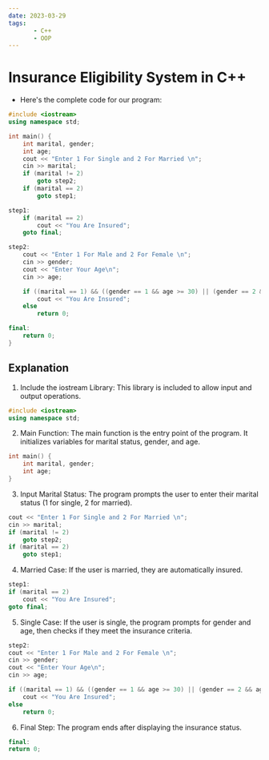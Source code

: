 ```yaml
---
date: 2023-03-29
tags:
       - C++
       - OOP
---
```

# Insurance Eligibility System in C++

- Here's the complete code for our program:
```cpp
#include <iostream>
using namespace std;

int main() {
    int marital, gender;
    int age;
    cout << "Enter 1 For Single and 2 For Married \n";
    cin >> marital;
    if (marital != 2)
        goto step2;
    if (marital == 2)
        goto step1;

step1:
    if (marital == 2)
        cout << "You Are Insured";
    goto final;

step2:
    cout << "Enter 1 For Male and 2 For Female \n";
    cin >> gender;
    cout << "Enter Your Age\n";
    cin >> age;

    if ((marital == 1) && ((gender == 1 && age >= 30) || (gender == 2 && age >= 25))) 
        cout << "You Are Insured";
    else
        return 0;

final:
    return 0;
}
```
## Explanation
1. Include the iostream Library: This library is included to allow input and output operations.
```cpp
#include <iostream>
using namespace std;
```
2. Main Function: The main function is the entry point of the program. It initializes variables for marital status, gender, and age.
```cpp
int main() {
    int marital, gender;
    int age;
}
```
3. Input Marital Status: The program prompts the user to enter their marital status (1 for single, 2 for married).
```cpp
cout << "Enter 1 For Single and 2 For Married \n";
cin >> marital;
if (marital != 2)
    goto step2;
if (marital == 2)
    goto step1;
```
4. Married Case: If the user is married, they are automatically insured.
```cpp
step1:
if (marital == 2)
    cout << "You Are Insured";
goto final;
```
5. Single Case: If the user is single, the program prompts for gender and age, then checks if they meet the insurance criteria.
```cpp
step2:
cout << "Enter 1 For Male and 2 For Female \n";
cin >> gender;
cout << "Enter Your Age\n";
cin >> age;

if ((marital == 1) && ((gender == 1 && age >= 30) || (gender == 2 && age >= 25))) 
    cout << "You Are Insured";
else
    return 0;
```
6. Final Step: The program ends after displaying the insurance status.
```cpp
final:
return 0;
```